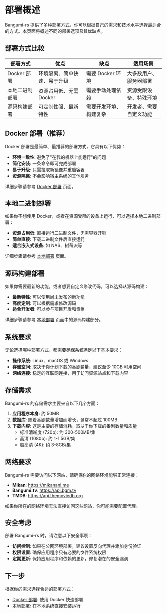 # 部署概述

Bangumi-rs 提供了多种部署方式，你可以根据自己的需求和技术水平选择最适合的方式。本页面将概述不同的部署选项及其优缺点。

## 部署方式比较

| 部署方式       | 优点                         | 缺点                   | 适用场景               |
| -------------- | ---------------------------- | ---------------------- | ---------------------- |
| Docker 部署    | 环境隔离、简单快速、易于升级 | 需要 Docker 环境       | 大多数用户、服务器部署 |
| 本地二进制部署 | 资源占用低、无需 Docker      | 需要手动处理依赖       | 资源受限设备、特殊环境 |
| 源码构建部署   | 可定制性强、最新特性         | 需要开发环境、构建复杂 | 开发者、需要自定义功能 |

## Docker 部署（推荐）

Docker 部署是最简单、最推荐的部署方式，它具有以下优势：

- **环境一致性**: 避免了"在我的机器上能运行"的问题
- **简化安装**: 一条命令即可完成部署
- **易于升级**: 只需拉取新镜像并重启容器
- **资源隔离**: 不会影响宿主系统的其他服务

详细步骤请参考 [Docker 部署](/deployment/docker) 页面。

## 本地二进制部署

如果你不想使用 Docker，或者在资源受限的设备上运行，可以选择本地二进制部署：

- **资源占用低**: 直接运行二进制文件，无需容器开销
- **简单直接**: 下载二进制文件后直接运行
- **适合嵌入式设备**: 如 NAS、树莓派等

详细步骤请参考 [本地部署](/deployment/local) 页面。

## 源码构建部署

如果你需要最新的功能，或者想要自定义修改代码，可以选择从源码构建：

- **最新特性**: 可以使用尚未发布的新功能
- **高度定制**: 可以根据需求修改源码
- **适合开发者**: 可以参与项目开发和贡献

详细步骤请参考 [本地部署](/deployment/local) 页面中的源码构建部分。

## 系统要求

无论选择哪种部署方式，都需要确保系统满足以下基本要求：

- **操作系统**: Linux、macOS 或 Windows
- **存储空间**: 取决于你计划下载的番剧数量，建议至少 10GB 可用空间
- **网络连接**: 稳定的互联网连接，用于访问资源站点和下载内容

## 存储需求

Bangumi-rs 的存储需求主要来自以下几个方面：

1. **应用程序本身**: 约 50MB
2. **数据库**: 随着番剧数量增加而增长，通常不超过 100MB
3. **下载内容**: 这是主要的存储消耗，取决于你下载的番剧数量和质量
   - 标准清晰度 (720p): 约 300-500MB/集
   - 高清 (1080p): 约 1-1.5GB/集
   - 超高清 (4K): 约 3-8GB/集

## 网络要求

Bangumi-rs 需要访问以下网站，请确保你的网络环境能够正常连接：

- **Mikan**: https://mikanani.me
- **Bangumi.tv**: https://api.bgm.tv
- **TMDB**: https://api.themoviedb.org

如果你所在的网络环境无法直接访问这些网站，你可能需要配置代理。

## 安全考虑

部署 Bangumi-rs 时，请注意以下安全事项：

- **访问控制**: 如果在公网环境部署，建议设置反向代理并添加身份验证
- **权限设置**: 确保应用程序只有必要的文件系统权限
- **定期更新**: 保持应用程序和依赖的更新，修复潜在的安全漏洞

## 下一步

根据你的需求选择合适的部署方式：

- [Docker 部署](/deployment/docker): 使用 Docker 快速部署
- [本地部署](/deployment/local): 在本地系统直接安装运行
